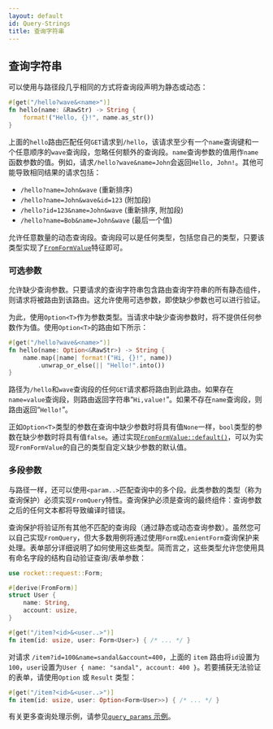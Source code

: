 ```yaml
---
layout: default
id: Query-Strings
title: 查询字符串
---
```


## 查询字符串

可以使用与路径段几乎相同的方式将查询段声明为静态或动态：

```rust
#[get("/hello?wave&<name>")]
fn hello(name: &RawStr) -> String {
    format!("Hello, {}!", name.as_str())
}
```

上面的`hello`路由匹配任何`GET`请求到`/hello`，该请求至少有一个`name`查询键和一个任意顺序的`wave`查询段，忽略任何额外的查询段。`name`查询参数的值用作`name`函数参数的值。例如，请求`/hello?wave&name=John`会返回`Hello, John!`。其他可能导致相同结果的请求包括：

- `/hello?name=John&wave` (重新排序)
- `/hello?name=John&wave&id=123` (附加段)
- `/hello?id=123&name=John&wave` (重新排序, 附加段)
- `/hello?name=Bob&name=John&wave` (最后一个值)

允许任意数量的动态查询段。查询段可以是任何类型，包括您自己的类型，只要该类型实现了[`FromFormValue`](https://api.rocket.rs/v0.4/rocket/request/trait.FromFormValue.html)特征即可。

### 可选参数

允许缺少查询参数。只要请求的查询字符串包含路由查询字符串的所有静态组件，则请求将被路由到该路由。这允许使用可选参数，即使缺少参数也可以进行验证。

为此，使用`Option<T>`作为参数类型。当请求中缺少查询参数时，将不提供任何参数作为值。使用`Option<T>`的路由如下所示：

```rust
#[get("/hello?wave&<name>")]
fn hello(name: Option<&RawStr>) -> String {
    name.map(|name| format!("Hi, {}!", name))
        .unwrap_or_else(|| "Hello!".into())
}
```

路径为`/hello`和`wave`查询段的任何`GET`请求都将路由到此路由。如果存在`name=value`查询段，则路由返回字符串“`Hi,value!`”。如果不存在`name`查询段，则路由返回“`Hello!`”。

正如`Option<T>`类型的参数在查询中缺少参数时将具有值`None`一样，`bool`类型的参数在缺少参数时将具有值`false`。通过实现[`FromFormValue::default()`](https://api.rocket.rs/v0.4/rocket/request/trait.FromFormValue.html#method.default)，可以为实现`FromFormValue`的自己的类型自定义缺少参数的默认值。

### 多段参数

与路径一样，还可以使用`<param..>`匹配查询中的多个段。此类参数的类型（称为查询保护）必须实现`FromQuery`特性。查询保护必须是查询的最终组件：查询参数之后的任何文本都将导致编译时错误。

查询保护将验证所有其他不匹配的查询段（通过静态或动态查询参数）。虽然您可以自己实现`FromQuery`，但大多数用例将通过使用`Form`或`LenientForm`查询保护来处理。表单部分详细说明了如何使用这些类型。简而言之，这些类型允许您使用具有命名字段的结构自动验证查询/表单参数：

```rust
use rocket::request::Form;

#[derive(FromForm)]
struct User {
    name: String,
    account: usize,
}

#[get("/item?<id>&<user..>")]
fn item(id: usize, user: Form<User>) { /* ... */ }
```

对请求 `/item?id=100&name=sandal&account=400`，上面的 `item` 路由将`id`设置为`100`，`user`设置为`User { name: "sandal", account: 400 }`。若要捕获无法验证的表单，请使用`Option` 或 `Result` 类型：

```rust
#[get("/item?<id>&<user..>")]
fn item(id: usize, user: Option<Form<User>>) { /* ... */ }
```

有关更多查询处理示例，请参见[`query_params` 示例](https://github.com/SergioBenitez/Rocket/tree/v0.4/examples/query_params)。